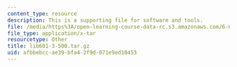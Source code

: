 ```yaml
---
content_type: resource
description: This is a supporting file for software and tools.
file: /media/https%3A/open-learning-course-data-rc.s3.amazonaws.com/6-01sc-introduction-to-electrical-engineering-and-computer-science-i-spring-2011/afbbebccae39bfa42f9d071e9ed10453_lib601-3-500.tar.gz
file_type: application/x-tar
resourcetype: Other
title: lib601-3-500.tar.gz
uid: afbbebcc-ae39-bfa4-2f9d-071e9ed10453
---
```

